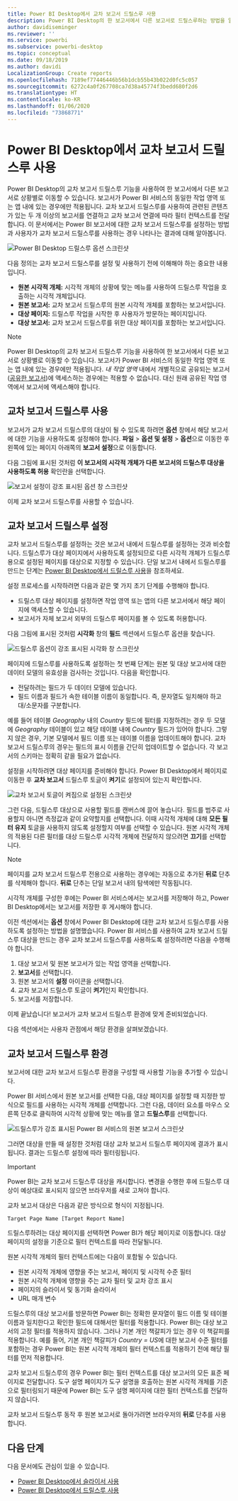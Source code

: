 ```yaml
---
title: Power BI Desktop에서 교차 보고서 드릴스루 사용
description: Power BI Desktop의 한 보고서에서 다른 보고서로 드릴스루하는 방법을 알아봅니다.
author: davidiseminger
ms.reviewer: ''
ms.service: powerbi
ms.subservice: powerbi-desktop
ms.topic: conceptual
ms.date: 09/18/2019
ms.author: davidi
LocalizationGroup: Create reports
ms.openlocfilehash: 7189ef77446446b56b1dcb55b43b022d0fc5c057
ms.sourcegitcommit: 6272c4a0f267708ca7d38a45774f3bedd680f2d6
ms.translationtype: HT
ms.contentlocale: ko-KR
ms.lasthandoff: 01/06/2020
ms.locfileid: "73868771"
---
```

# <a name="use-cross-report-drillthrough-in-power-bi-desktop"></a>Power BI Desktop에서 교차 보고서 드릴스루 사용

Power BI Desktop의 교차 보고서 드릴스루 기능을 사용하여 한 보고서에서 다른 보고서로 상황별로 이동할 수 있습니다. 보고서가 Power BI 서비스의 동일한 작업 영역 또는 앱 내에 있는 경우에만 적용됩니다. 교차 보고서 드릴스루를 사용하여 관련된 콘텐츠가 있는 두 개 이상의 보고서를 연결하고 교차 보고서 연결에 따라 필터 컨텍스트를 전달합니다. 이 문서에서는 Power BI 보고서에 대한 교차 보고서 드릴스루를 설정하는 방법과 사용자가 교차 보고서 드릴스루를 사용하는 경우 나타나는 결과에 대해 알아봅니다.

![Power BI Desktop 드릴스루 옵션 스크린샷](media/desktop-cross-report-drill-through/cross-report-drill-through-01.png)

다음 정의는 교차 보고서 드릴스루를 설정 및 사용하기 전에 이해해야 하는 중요한 내용입니다.

* **원본 시각적 개체:** 시각적 개체의 상황에 맞는 메뉴를 사용하여 드릴스루 작업을 호출하는 시각적 개체입니다.
* **원본 보고서:** 교차 보고서 드릴스루의 원본 시각적 개체를 포함하는 보고서입니다.
* **대상 페이지:** 드릴스루 작업을 시작한 후 사용자가 방문하는 페이지입니다.
* **대상 보고서:** 교차 보고서 드릴스루를 위한 대상 페이지를 포함하는 보고서입니다.


> [!NOTE]
> Power BI Desktop의 교차 보고서 드릴스루 기능을 사용하여 한 보고서에서 다른 보고서로 상황별로 이동할 수 있습니다. 보고서가 Power BI 서비스의 동일한 작업 영역 또는 앱 내에 있는 경우에만 적용됩니다. *내 작업 영역* 내에서 개별적으로 공유되는 보고서([공유한 보고서](service-share-dashboards.md#share-a-dashboard-or-report))에 액세스하는 경우에는 적용할 수 없습니다. 대신 원래 공유된 작업 영역에서 보고서에 액세스해야 합니다.


## <a name="enable-cross-report-drillthrough"></a>교차 보고서 드릴스루 사용

보고서가 교차 보고서 드릴스루의 대상이 될 수 있도록 하려면 **옵션** 창에서 해당 보고서에 대한 기능을 사용하도록 설정해야 합니다. **파일** > **옵션 및 설정** > **옵션**으로 이동한 후 왼쪽에 있는 페이지 아래쪽의 **보고서 설정**으로 이동합니다.

다음 그림에 표시된 것처럼 **이 보고서의 시각적 개체가 다른 보고서의 드릴스루 대상을 사용하도록 허용** 확인란을 선택합니다.

![보고서 설정이 강조 표시된 옵션 창 스크린샷](media/desktop-cross-report-drill-through/cross-report-drill-through-02.png)

이제 교차 보고서 드릴스루를 사용할 수 있습니다.

## <a name="set-up-cross-report-drillthrough"></a>교차 보고서 드릴스루 설정

교차 보고서 드릴스루를 설정하는 것은 보고서 내에서 드릴스루를 설정하는 것과 비슷합니다. 드릴스루가 대상 페이지에서 사용하도록 설정되므로 다른 시각적 개체가 드릴스루용으로 설정된 페이지를 대상으로 지정할 수 있습니다. 단일 보고서 내에서 드릴스루를 만드는 단계는 [Power BI Desktop에서 드릴스루 사용](desktop-drillthrough.md)을 참조하세요.

설정 프로세스를 시작하려면 다음과 같은 몇 가지 초기 단계를 수행해야 합니다.

* 드릴스루 대상 페이지를 설정하면 작업 영역 또는 앱의 다른 보고서에서 해당 페이지에 액세스할 수 있습니다.
* 보고서가 자체 보고서 외부의 드릴스루 페이지를 볼 수 있도록 허용합니다.

다음 그림에 표시된 것처럼 **시각화** 창의 **필드** 섹션에서 드릴스루 옵션을 찾습니다.

![드릴스루 옵션이 강조 표시된 시각화 창 스크린샷](media/desktop-cross-report-drill-through/cross-report-drill-through-03.png)

페이지에 드릴스루를 사용하도록 설정하는 첫 번째 단계는 원본 및 대상 보고서에 대한 데이터 모델의 유효성을 검사하는 것입니다. 다음을 확인합니다. 

* 전달하려는 필드가 두 데이터 모델에 있습니다.
* 필드 이름과 필드가 속한 테이블 이름이 동일합니다. 즉, 문자열도 일치해야 하고 대/소문자를 구분합니다.

예를 들어 테이블 *Geography* 내의 *Country* 필드에 필터를 지정하려는 경우 두 모델에 *Geography* 테이블이 있고 해당 테이블 내에 *Country* 필드가 있어야 합니다. 그렇지 않은 경우, 기본 모델에서 필드 이름 또는 테이블 이름을 업데이트해야 합니다. 교차 보고서 드릴스루의 경우는 필드의 표시 이름을 간단히 업데이트할 수 없습니다. 각 보고서의 스키마는 정확히 같을 필요가 없습니다.

설정을 시작하려면 대상 페이지를 준비해야 합니다. Power BI Desktop에서 페이지로 이동한 후 **교차 보고서** 드릴스루 토글이 **켜기**로 설정되어 있는지 확인합니다. 

![교차 보고서 토글이 켜짐으로 설정된 스크린샷](media/desktop-cross-report-drill-through/cross-report-drill-through-03.png)

그런 다음, 드릴스루 대상으로 사용할 필드를 캔버스에 끌어 놓습니다. 필드를 범주로 사용할지 아니면 측정값과 같이 요약할지를 선택합니다. 이때 시각적 개체에 대해 **모든 필터 유지** 토글을 사용하지 않도록 설정할지 여부를 선택할 수 있습니다. 원본 시각적 개체의 적용된 다른 필터를 대상 드릴스루 시각적 개체에 전달하지 않으려면 **끄기**를 선택합니다.

> [!NOTE]
> 페이지를 교차 보고서 드릴스루 전용으로 사용하는 경우에는 자동으로 추가된 **뒤로** 단추를 삭제해야 합니다. **뒤로** 단추는 단일 보고서 내의 탐색에만 작동됩니다. 

시각적 개체를 구성한 후에는 Power BI 서비스에서는 보고서를 저장해야 하고, Power BI Desktop에서는 보고서를 저장한 후 게시해야 합니다.

이전 섹션에서는 **옵션** 창에서 Power BI Desktop에 대한 교차 보고서 드릴스루를 사용하도록 설정하는 방법을 설명했습니다. Power BI 서비스를 사용하여 교차 보고서 드릴스루 대상을 만드는 경우 교차 보고서 드릴스루를 사용하도록 설정하려면 다음을 수행해야 합니다. 

1. 대상 보고서 및 원본 보고서가 있는 작업 영역을 선택합니다.
2. **보고서**를 선택합니다.
3. 원본 보고서의 **설정** 아이콘을 선택합니다.
4. 교차 보고서 드릴스루 토글이 **켜기**인지 확인합니다.
5. 보고서를 저장합니다.

이제 끝났습니다! 보고서가 교차 보고서 드릴스루 환경에 맞게 준비되었습니다. 

다음 섹션에서는 사용자 관점에서 해당 환경을 살펴보겠습니다.

## <a name="cross-report-drillthrough-experience"></a>교차 보고서 드릴스루 환경

보고서에 대한 교차 보고서 드릴스루 환경을 구성할 때 사용할 기능을 추가할 수 있습니다.

Power BI 서비스에서 원본 보고서를 선택한 다음, 대상 페이지를 설정할 때 지정한 방식으로 필드를 사용하는 시각적 개체를 선택합니다. 그런 다음, 데이터 요소를 마우스 오른쪽 단추로 클릭하여 시각적 상황에 맞는 메뉴를 열고 **드릴스루**를 선택합니다.

![드릴스루가 강조 표시된 Power BI 서비스의 원본 보고서 스크린샷](media/desktop-cross-report-drill-through/cross-report-drill-through-01.png)

그러면 대상을 만들 때 설정한 것처럼 대상 교차 보고서 드릴스루 페이지에 결과가 표시됩니다. 결과는 드릴스루 설정에 따라 필터링됩니다.

> [!IMPORTANT]
> Power BI는 교차 보고서 드릴스루 대상을 캐시합니다. 변경을 수행한 후에 드릴스루 대상이 예상대로 표시되지 않으면 브라우저를 새로 고쳐야 합니다. 

교차 보고서 대상은 다음과 같은 방식으로 형식이 지정됩니다. 

`Target Page Name [Target Report Name]`

드릴스루하려는 대상 페이지를 선택하면 Power BI가 해당 페이지로 이동합니다. 대상 페이지의 설정을 기준으로 필터 컨텍스트를 따라 전달될니다. 

원본 시각적 개체의 필터 컨텍스트에는 다음이 포함될 수 있습니다. 

* 원본 시각적 개체에 영향을 주는 보고서, 페이지 및 시각적 수준 필터 
* 원본 시각적 개체에 영향을 주는 교차 필터 및 교차 강조 표시 
* 페이지의 슬라이서 및 동기화 슬라이서
* URL 매개 변수

드릴스루의 대상 보고서를 방문하면 Power BI는 정확한 문자열이 필드 이름 및 테이블 이름과 일치한다고 확인한 필드에 대해서만 필터를 적용합니다. Power BI는 대상 보고서의 고정 필터를 적용하지 않습니다. 그러나 기본 개인 책갈피가 있는 경우 이 책갈피를 적용합니다. 예를 들어, 기본 개인 책갈피가 *Country = US*에 대한 보고서 수준 필터를 포함하는 경우 Power BI는 원본 시각적 개체의 필터 컨텍스트를 적용하기 전에 해당 필터를 먼저 적용합니다. 

교차 보고서 드릴스루의 경우 Power BI는 필터 컨텍스트를 대상 보고서의 모든 표준 페이지로 전달합니다. 도구 설명 페이지가 도구 설명을 호출하는 원본 시각적 개체를 기준으로 필터링되기 때문에 Power BI는 도구 설명 페이지에 대한 필터 컨텍스트를 전달하지 않습니다.

교차 보고서 드릴스루 동작 후 원본 보고서로 돌아가려면 브라우저의 **뒤로** 단추를 사용합니다. 

## <a name="next-steps"></a>다음 단계

다음 문서에도 관심이 있을 수 있습니다.

* [Power BI Desktop에서 슬라이서 사용](visuals/power-bi-visualization-slicers.md)
* [Power BI Desktop에서 드릴스루 사용](desktop-drillthrough.md)

